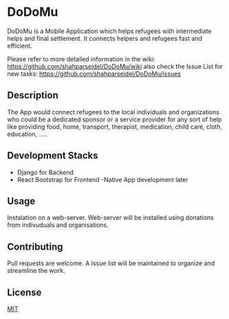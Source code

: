# DoDoMu

DoDoMu is a Mobile Application which helps refugees with intermediate helps and final settlement. It connects helpers and refugees fast and efficient.  

Please refer to more detailed information in the wiki: https://github.com/shahparseidel/DoDoMu/wiki also check the Issue List for new tasks: https://github.com/shahparseidel/DoDoMu/issues

## Description

The App would connect refugees to the local individuals and organizations who could be a dedicated sponsor or a service provider for any sort of help like providing food, home, transport, therapist, medication, child care, cloth, education, …..

## Development Stacks

- Django for Backend 
- React Bootstrap for Frontend
-Native App development later

## Usage

Instalation on a web-server. Web-server will be installed using donations from indivuduals and organisations. 

## Contributing
Pull requests are welcome. A Issue list will be maintained to organize and streamline the work. 

## License
[MIT](https://choosealicense.com/licenses/mit/)


